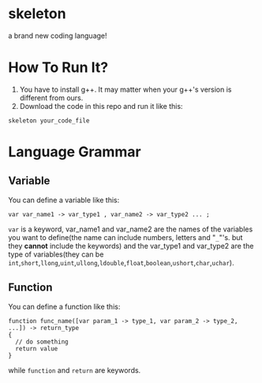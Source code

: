 # skeleton
a brand new coding language!
# How To Run It?
1. You have to install g++. It may matter when your g++'s version is different from ours.
2. Download the code in this repo and run it like this:
```
skeleton your_code_file
```
# Language Grammar
## Variable
You can define a variable like this:
```
var var_name1 -> var_type1 , var_name2 -> var_type2 ... ;
```
``var`` is a keyword, var_name1 and var_name2 are the names of the variables you want to define(the name can include numbers, letters and "``_``"'s. but they **cannot** include the keywords) and the var_type1 and var_type2 are the type of variables(they can be ``int``,``short``,``llong``,``uint``,``ullong``,``ldouble``,``float``,``boolean``,``ushort``,``char``,``uchar``).
## Function
You can define a function like this:
```
function func_name([var param_1 -> type_1, var param_2 -> type_2, ...]) -> return_type
{
  // do something
  return value
}
```
while ```function``` and ```return``` are keywords.

